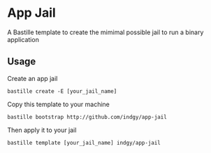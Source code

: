 # App Jail
A Bastille template to create the mimimal possible jail to run a binary application

## Usage
Create an app jail

```bastille create -E [your_jail_name]```

Copy this template to your machine 

```bastille bootstrap http://github.com/indgy/app-jail```

Then apply it to your jail

```bastille template [your_jail_name] indgy/app-jail```

